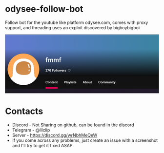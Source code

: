 # odysee-follow-bot
Follow bot for the youtube like platform odysee.com, comes with proxy support, and threading uses an exploit discovered by bigboybigboi

![](./unknown.png)

# Contacts
* Discord - Not Sharing on github, can be found in the discord
* Telegram - @lilclip
* Server - https://discord.gg/wrNbhMeQeW
* If you come across any problems, just create an issue with a screenshot and I'll try to get it fixed ASAP
